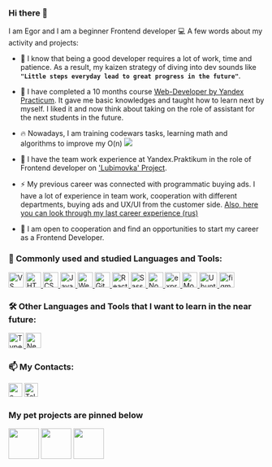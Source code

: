 ### Hi there 👋

I am Egor and I am a beginner Frontend developer 💻 A few words about my activity and projects:

* 🌱 I know that being a good developer requires a lot of work, time and patience. As a result, my kaizen strategy of diving into dev sounds like **`"Little steps everyday lead to great progress in the future"`**.

* 🔭 I have completed a 10 months course [Web-Developer by Yandex Practicum](https://practicum.yandex.ru/web/). It gave me basic knowledges and taught how to learn next by myself. I liked it and now think about taking on the role of assistant for the next students in the future.

* 🔥 Nowadays, I am training codewars tasks, learning math and algorithms to improve my O(n) <a href="https://www.codewars.com/users/proehavshiynapravo">
  <img src="https://www.codewars.com/users/proehavshiynapravo/badges/micro"><a/>

* 👯 I have the team work experience at Yandex.Praktikum in the role of Frontend developer on ['Lubimovka' Project](https://github.com/Studio-Yandex-Practicum/lubimovka_frontend).

* ⚡ My previous career was connected with programmatic buying ads. I have a lot of experience in team work, cooperation with different departments, buying ads and UX/UI from the customer side. [Also, here you can look through my last career experience (rus)](https://hh.ru/resume/cef70ec4ff02216dce0039ed1f593145416555)

* 🤝 I am open to cooperation and find an opportunities to start my career as a Frontend Developer.

### 🏹 Commonly used and studied Languages and Tools:
<p align="left">
  <a href="https://code.visualstudio.com/" target="_blank"> <img src="https://code.visualstudio.com/assets/images/code-stable.png" alt="VS Code" width="30" height="30"/></a>
  <a href="https://www.w3schools.com/html/" target="_blank"> 
    <img src="https://cryptologos.cc/logos/html-coin-html-logo.png" alt="HTML" width="30" height="30"/>
  </a>
  <a href="https://www.w3schools.com/css/" target="_blank"> 
    <img src="https://icon-library.com/images/css-xxl_10573.png" alt="CSS" width="30" height="30"/>
  </a>
  <a href="https://www.javascript.com/" target="_blank"> 
    <img src="https://cdn.iconscout.com/icon/free/png-256/javascript-2752148-2284965.png" alt="JavaScript" width="30" height="30"/>
  </a>
  <a href="https://webpack.js.org/" target="_blank"> 
    <img src="https://coollogo.net/wp-content/uploads/2021/03/Webpack-logo.svg" alt="Webpack" width="30" height="30"/>
  </a>
  <a href="https://git-scm.com/" target="_blank"> 
    <img src="https://www.vectorlogo.zone/logos/git-scm/git-scm-icon.svg" alt="Git" width="30" height="30"/>
  </a> 
  <a href="https://reactjs.org/" target="_blank"> 
    <img src="https://www.cloudanalogy.co.uk/wp-content/uploads/2019/06/react.png" alt="React" width="33" height="30"/>
  </a> 
  <a href="https://sass-lang.com/styleguide/brand" target="_blank"> 
    <img src="https://sass-lang.com/assets/img/styleguide/seal-color-aef0354c.png" alt="Sass" width="30" height="30"/>
  </a>
  <a href="https://nodejs.org/en/" target="_blank"> 
    <img src="https://devstickers.com/assets/img/pro/kh7x.png" alt="Node.js" width="30" height="30"/>
  </a>
  <a href="https://expressjs.com/" target="_blank"> 
    <img src="https://i2.wp.com/www.mementotech.in/assets/images/icons/express.png" alt="express.js" width="30" height="30"/>
  </a> 
  <a href="https://www.mongodb.com/" target="_blank"> 
    <img src="https://fc01.deviantart.net/fs70/f/2010/168/e/1/Icon_MongoDB_by_xkneo.png" alt="MongoDB" width="30" height="30"/>
  </a>
  <a href="https://ubuntu.com/" target="_blank"> 
    <img src="https://1000logos.net/wp-content/uploads/2017/06/Ubuntu-Logo.png" alt="Ubuntu" width="35" height="30"/>
  </a> 
  <a href="https://www.figma.com/" target="_blank"> 
    <img src="https://www.vectorlogo.zone/logos/figma/figma-icon.svg" alt="figma" width="30" height="30"/>
  </a> 
</p>

### 🛠️ Other Languages and Tools that I want to learn in the near future:
<a href="https://www.typescriptlang.org/" target="_blank">
  <img src="https://upload.wikimedia.org/wikipedia/commons/thumb/4/4c/Typescript_logo_2020.svg/1200px-Typescript_logo_2020.svg.png" alt="TypeScript" width="30" height="30"/>
 </a>
 <a href="https://nextjs.org/" target="_blank"> 
  <img src="https://icedevera.com/images/skills/frontEnd/next.png" alt="Next.js" width="30" height="30"/>
</a>

### 📫 My Contacts:
<a href="mailto:proehavshiy@gmail.com"><img src="http://lofrev.net/wp-content/photos/2016/06/email_logo.png" alt="e-mail" width="27" height="27" /></a>
<a href="https://t.me/proehavshiy" target="_blank"><img src="https://cdn3.iconfinder.com/data/icons/social-media-chamfered-corner/154/telegram-512.png" alt="Telegram" width="27" height="27" /></a>

### My pet projects are pinned below
<p>
  <img width="60"  src="https://camo.githubusercontent.com/b753ef048ce9aa67db09ee335022d3ec124c69ea7557e1acfb59b349de74eaed/68747470733a2f2f6d65646961342e67697068792e636f6d2f6d656469612f645572465867505a39306b56656f6b35726d2f67697068792e6769663f6369643d373930623736313137323064653935646463343238386133316431356133393732303033353130663236326130313034267269643d67697068792e6769662663743d73" />
  <img width="60" src="https://camo.githubusercontent.com/b753ef048ce9aa67db09ee335022d3ec124c69ea7557e1acfb59b349de74eaed/68747470733a2f2f6d65646961342e67697068792e636f6d2f6d656469612f645572465867505a39306b56656f6b35726d2f67697068792e6769663f6369643d373930623736313137323064653935646463343238386133316431356133393732303033353130663236326130313034267269643d67697068792e6769662663743d73" />
  <img width="60" src="https://camo.githubusercontent.com/b753ef048ce9aa67db09ee335022d3ec124c69ea7557e1acfb59b349de74eaed/68747470733a2f2f6d65646961342e67697068792e636f6d2f6d656469612f645572465867505a39306b56656f6b35726d2f67697068792e6769663f6369643d373930623736313137323064653935646463343238386133316431356133393732303033353130663236326130313034267269643d67697068792e6769662663743d73" />
</p>


<!-- 
- 🔭 I’m currently working on ...
- 🌱 I’m currently learning ...
- 👯 I’m looking to collaborate on ...
- 🤔 I’m looking for help with ...
- 💬 Ask me about ...
- 📫 How to reach me: ...
- 😄 Pronouns: ...
- ⚡ Fun fact: ..
-->
